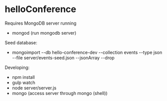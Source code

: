 # helloConference

Requires MongoDB server running
- mongod (run mongodb server)

Seed database:
- mongoimport --db hello-conference-dev --collection events --type json --file server/events-seed.json --jsonArray --drop

Developing:
- npm install
- gulp watch
- node server/server.js
- mongo (access server through mongo (shell))